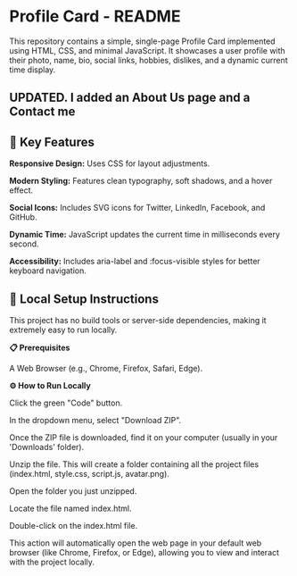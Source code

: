 # **Profile Card - README**

This repository contains a simple, single-page Profile Card implemented using HTML, CSS, and minimal JavaScript. It showcases a user profile with their photo, name, bio, social links, hobbies, dislikes, and a dynamic current time display.

## UPDATED. I added an About Us page and a Contact me

## 🚀 Key Features
**Responsive Design:** Uses CSS for layout adjustments.

**Modern Styling:** Features clean typography, soft shadows, and a hover effect.

**Social Icons:** Includes SVG icons for Twitter, LinkedIn, Facebook, and GitHub.

**Dynamic Time:** JavaScript updates the current time in milliseconds every second.

**Accessibility:** Includes aria-label and :focus-visible styles for better keyboard navigation.

## 🏃 Local Setup Instructions
This project has no build tools or server-side dependencies, making it extremely easy to run locally.

**📋 Prerequisites**

A Web Browser (e.g., Chrome, Firefox, Safari, Edge).


**⚙️ How to Run Locally**

Click the green "Code" button.

In the dropdown menu, select "Download ZIP".

Once the ZIP file is downloaded, find it on your computer (usually in your 'Downloads' folder).

Unzip the file. This will create a folder containing all the project files (index.html, style.css, script.js, avatar.png).

Open the folder you just unzipped.

Locate the file named index.html.

Double-click on the index.html file.

This action will automatically open the web page in your default web browser (like Chrome, Firefox, or Edge), allowing you to view and interact with the project locally.
